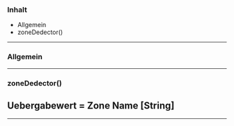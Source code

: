 ### Inhalt ###
- Allgemein
- zoneDedector()



----------
### Allgemein ###

----------
### zoneDedector() ###

Uebergabewert = Zone Name [String]
----------


----------